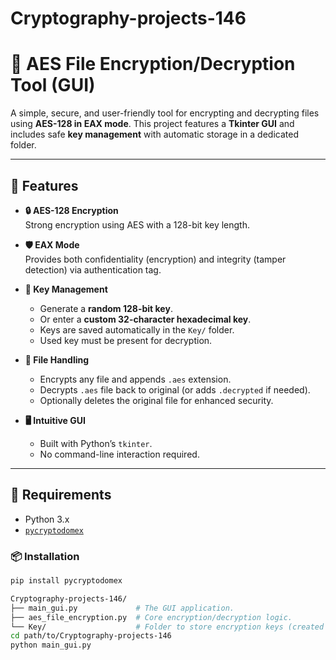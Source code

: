 # Cryptography-projects-146
# 🔐 AES File Encryption/Decryption Tool (GUI)

A simple, secure, and user-friendly tool for encrypting and decrypting files using **AES-128 in EAX mode**. This project features a **Tkinter GUI** and includes safe **key management** with automatic storage in a dedicated folder.

---

## 🚀 Features

- **🔒 AES-128 Encryption**  
  Strong encryption using AES with a 128-bit key length.

- **🛡️ EAX Mode**  
  Provides both confidentiality (encryption) and integrity (tamper detection) via authentication tag.

- **🔑 Key Management**
  - Generate a **random 128-bit key**.
  - Or enter a **custom 32-character hexadecimal key**.
  - Keys are saved automatically in the `Key/` folder.
  - Used key must be present for decryption.

- **📂 File Handling**
  - Encrypts any file and appends `.aes` extension.
  - Decrypts `.aes` file back to original (or adds `.decrypted` if needed).
  - Optionally deletes the original file for enhanced security.

- **🖥️ Intuitive GUI**
  - Built with Python’s `tkinter`.
  - No command-line interaction required.

---

## 🧰 Requirements

- Python 3.x
- [`pycryptodomex`](https://pypi.org/project/pycryptodomex/)

### 📦 Installation

```bash
pip install pycryptodomex

Cryptography-projects-146/
├── main_gui.py             # The GUI application.
├── aes_file_encryption.py  # Core encryption/decryption logic.
└── Key/                    # Folder to store encryption keys (created automatically).
cd path/to/Cryptography-projects-146
python main_gui.py
